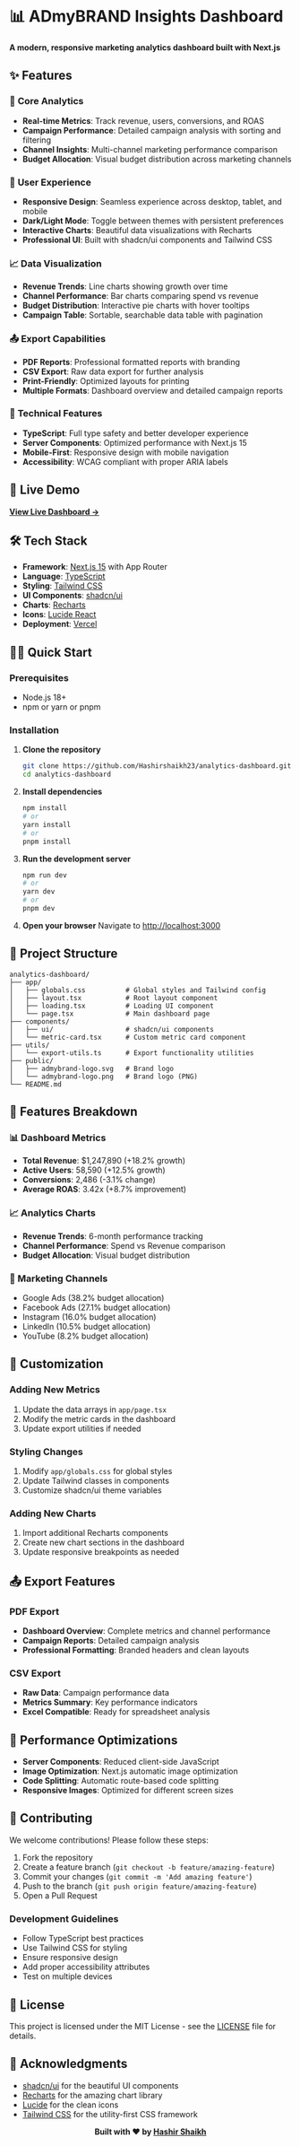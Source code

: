 # 📊 ADmyBRAND Insights Dashboard

**A modern, responsive marketing analytics dashboard built with Next.js**

## ✨ Features

### 🎯 **Core Analytics**
- **Real-time Metrics**: Track revenue, users, conversions, and ROAS
- **Campaign Performance**: Detailed campaign analysis with sorting and filtering
- **Channel Insights**: Multi-channel marketing performance comparison
- **Budget Allocation**: Visual budget distribution across marketing channels

### 🎨 **User Experience**
- **Responsive Design**: Seamless experience across desktop, tablet, and mobile
- **Dark/Light Mode**: Toggle between themes with persistent preferences
- **Interactive Charts**: Beautiful data visualizations with Recharts
- **Professional UI**: Built with shadcn/ui components and Tailwind CSS

### 📈 **Data Visualization**
- **Revenue Trends**: Line charts showing growth over time
- **Channel Performance**: Bar charts comparing spend vs revenue
- **Budget Distribution**: Interactive pie charts with hover tooltips
- **Campaign Table**: Sortable, searchable data table with pagination

### 📤 **Export Capabilities**
- **PDF Reports**: Professional formatted reports with branding
- **CSV Export**: Raw data export for further analysis
- **Print-Friendly**: Optimized layouts for printing
- **Multiple Formats**: Dashboard overview and detailed campaign reports

### 🔧 **Technical Features**
- **TypeScript**: Full type safety and better developer experience
- **Server Components**: Optimized performance with Next.js 15
- **Mobile-First**: Responsive design with mobile navigation
- **Accessibility**: WCAG compliant with proper ARIA labels

## 🚀 Live Demo

**[View Live Dashboard →](ai-dashboard-analytics.vercel.app)**

## 🛠️ Tech Stack

- **Framework**: [Next.js 15](https://nextjs.org/) with App Router
- **Language**: [TypeScript](https://www.typescriptlang.org/)
- **Styling**: [Tailwind CSS](https://tailwindcss.com/)
- **UI Components**: [shadcn/ui](https://ui.shadcn.com/)
- **Charts**: [Recharts](https://recharts.org/)
- **Icons**: [Lucide React](https://lucide.dev/)
- **Deployment**: [Vercel](https://vercel.com/)

## 🏃‍♂️ Quick Start

### Prerequisites

- Node.js 18+ 
- npm or yarn or pnpm

### Installation

1. **Clone the repository**
   ```bash
   git clone https://github.com/Hashirshaikh23/analytics-dashboard.git
   cd analytics-dashboard
   ```

2. **Install dependencies**
   ```bash
   npm install
   # or
   yarn install
   # or
   pnpm install
   ```

3. **Run the development server**
   ```bash
   npm run dev
   # or
   yarn dev
   # or
   pnpm dev
   ```

4. **Open your browser**
   Navigate to [http://localhost:3000](http://localhost:3000)

## 📁 Project Structure

```
analytics-dashboard/
├── app/
│   ├── globals.css          # Global styles and Tailwind config
│   ├── layout.tsx           # Root layout component
│   ├── loading.tsx          # Loading UI component
│   └── page.tsx             # Main dashboard page
├── components/
│   ├── ui/                  # shadcn/ui components
│   └── metric-card.tsx      # Custom metric card component
├── utils/
│   └── export-utils.ts      # Export functionality utilities
├── public/
│   ├── admybrand-logo.svg   # Brand logo
│   └── admybrand-logo.png   # Brand logo (PNG)
└── README.md
```

## 🎯 Features Breakdown

### 📊 Dashboard Metrics
- **Total Revenue**: $1,247,890 (+18.2% growth)
- **Active Users**: 58,590 (+12.5% growth)  
- **Conversions**: 2,486 (-3.1% change)
- **Average ROAS**: 3.42x (+8.7% improvement)

### 📈 Analytics Charts
- **Revenue Trends**: 6-month performance tracking
- **Channel Performance**: Spend vs Revenue comparison
- **Budget Allocation**: Visual budget distribution

### 🏢 Marketing Channels
- Google Ads (38.2% budget allocation)
- Facebook Ads (27.1% budget allocation)
- Instagram (16.0% budget allocation)
- LinkedIn (10.5% budget allocation)
- YouTube (8.2% budget allocation)

## 🔧 Customization

### Adding New Metrics
1. Update the data arrays in `app/page.tsx`
2. Modify the metric cards in the dashboard
3. Update export utilities if needed

### Styling Changes
1. Modify `app/globals.css` for global styles
2. Update Tailwind classes in components
3. Customize shadcn/ui theme variables

### Adding New Charts
1. Import additional Recharts components
2. Create new chart sections in the dashboard
3. Update responsive breakpoints as needed

## 📤 Export Features

### PDF Export
- **Dashboard Overview**: Complete metrics and channel performance
- **Campaign Reports**: Detailed campaign analysis
- **Professional Formatting**: Branded headers and clean layouts

### CSV Export  
- **Raw Data**: Campaign performance data
- **Metrics Summary**: Key performance indicators
- **Excel Compatible**: Ready for spreadsheet analysis

## 🌟 Performance Optimizations

- **Server Components**: Reduced client-side JavaScript
- **Image Optimization**: Next.js automatic image optimization
- **Code Splitting**: Automatic route-based code splitting
- **Responsive Images**: Optimized for different screen sizes

## 🤝 Contributing

We welcome contributions! Please follow these steps:

1. Fork the repository
2. Create a feature branch (`git checkout -b feature/amazing-feature`)
3. Commit your changes (`git commit -m 'Add amazing feature'`)
4. Push to the branch (`git push origin feature/amazing-feature`)
5. Open a Pull Request

### Development Guidelines
- Follow TypeScript best practices
- Use Tailwind CSS for styling
- Ensure responsive design
- Add proper accessibility attributes
- Test on multiple devices

## 📝 License

This project is licensed under the MIT License - see the [LICENSE](LICENSE) file for details.

## 🙏 Acknowledgments

- [shadcn/ui](https://ui.shadcn.com/) for the beautiful UI components
- [Recharts](https://recharts.org/) for the amazing chart library
- [Lucide](https://lucide.dev/) for the clean icons
- [Tailwind CSS](https://tailwindcss.com/) for the utility-first CSS framework


<div align="center">

**Built with ❤️ by [Hashir Shaikh](https://github.com/Hashirshaikh23)**
</div>


